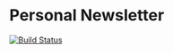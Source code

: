 # Personal Newsletter
[![Build Status](https://travis-ci.org/AussieGuy0/PersonalNewsletter.svg?branch=master)](https://travis-ci.org/AussieGuy0/PersonalNewsletter)